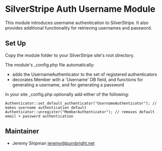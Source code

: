 # SilverStripe Auth Username Module

This module introduces username authentication to SilverStripe.
It also provides additional functionality for retrieving usernames and password.

##  Set Up

Copy the module folder to your SilverStripe site's root directory.

The module's _config.php file automatically:

 * adds the UsernameAuthenticator to the set of registered authenticators
 * decorates Member with a 'Username' DB field, and functions for generating a username, and for generating a password

In your site _config.php optionally add either of the following:

```
Authenticator::set_default_authenticator("UsernameAuthenticator"); // makes username authentication default
Authenticator::unregister("MemberAuthenticator"); // removes default email + password authentication
```

## Maintainer

 * Jeremy Shipman <jeremy@burnbright.net>
